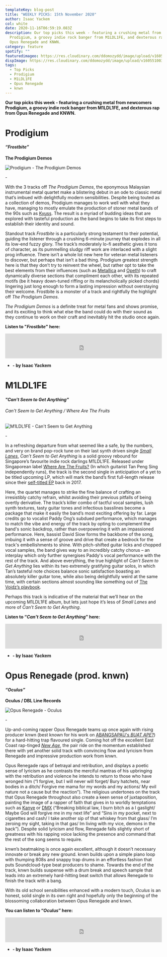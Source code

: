 ```yaml
---
templateKey: blog-post
title: "WEEKLY PICKS: 15th November 2020"
author: Isaac Yackem
col: white
date: 2020-11-16T06:59:19.083Z
description: Our top picks this week - featuring a crushing metal from newcomers
  Prodigium, a groovy indie rock banger from M1LDL1FE, and dexterous rap from
  Opus Renegade and KNWN.
category: feature
spotify: ""
featuredimageo: https://res.cloudinary.com/ddomozydd/image/upload/v1605510034/banner_rhtiwg.jpg
dispImage: https://res.cloudinary.com/ddomozydd/image/upload/v1605510033/Card_iqx7ab.jpg
tags:
  - Top Picks
  - Prodigium
  - M1LDL1FE
  - Opus Renegade
  - knwn
---
```

**Our top picks this week - featuring a crushing metal from newcomers Prodigium, a groovy indie rock banger from M1LDL1FE, and dexterous rap from Opus Renegade and KNWN.**

# Prodigium

#### ***“Frostbite”***

**The Prodigium Demos**

![Prodigium - The Prodigium Demos](https://res.cloudinary.com/ddomozydd/image/upload/v1605510068/prodigiium800_k5qzlb.jpg "Prodigium - The Prodigium Demos")

\-

With the 3 tracks off *The Prodigium Demos*, the eponymous Malaysian instrumental metal quartet make a blistering debut in an ode to classic metal that’s imbued with delightfully modern sensibilities. Despite being touted as a collection of demos, Prodigium manages to work well with what they have, managing to mostly emulate the production of stoner metal bands of the 90s such as [Kyuss](https://open.spotify.com/track/0StO1AR9wWQ5SmGPKklV5u?si=wVVFfR4CQZe_tXlk4bNvZg). The result is a myriad of budding ideas that are explored with tasteful production as the band begins to take its first steps to establish their identity and sound.

Standout track *Frostbite* is a particularly strong testament to their potential, guiding the listener through a crushing 6-minute journey that explodes in all its low-end fuzzy glory. The track’s moderately lo-fi aesthetic gives it tons of character, as its pummelling sludgy riff work are interlaced with a slight prog influence. There isn’t a whole lot new here for veteran metal listeners to discover, but perhaps that isn’t a bad thing. Prodigium greatest strength here is that they don’t try to reinvent the wheel, but rather opt to take the best elements from their influences (such as [Metallica](https://open.spotify.com/track/2MuWTIM3b0YEAskbeeFE1i?si=mpCrezfjRAC7axwMsTnaIQ) and [Opeth](https://open.spotify.com/track/4uJSCrI7r0usNJ3aaHAuC6?si=XmnXQXUDR7ePXvSi4bPV8g)) to craft dynamically diverse sections that compliment each other, with its repeated motifs (be it heavy down-tuned riffing or its melancholically picked chords) lingering just long enough to form a lasting impression without overstaying their welcome. Frostbite is a monster of a track and rightfully the highlight off *The Prodigium Demos*.

*The Prodigium Demos* is a definite treat for metal fans and shows promise, and its exciting to think what else the band could do with their sound as they continue to work on their craft and inevitably hit the studio once again.

**Listen to "*Frostbite*" here:**

<iframe src="https://open.spotify.com/embed/track/0LezXEBFZ4HgMtLZqrK6WH" width="100%" height="80" frameborder="0" allowtransparency="true" allow="encrypted-media"></iframe>

* **\- by Isaac Yackem**

# M1LDL1FE

#### ***"Can't Seem to Get Anything"***

###### Can't Seem to Get Anything / Where Are The Fruits

![M1LDL1FE - Can't Seem to Get Anything](https://res.cloudinary.com/ddomozydd/image/upload/v1605510066/m1ld800_d7fcwm.jpg "M1LDL1FE - Can't Seem to Get Anything")

\-

In a refreshing departure from what seemed like a safe, by the numbers, and very on brand pop-rock tune on their last synth driven single *[Small Lanes](https://open.spotify.com/track/1ejFtW6Oe1KkvsDLs3vdHY?si=rKolTUIxTUO0MRp_TEB2aQ)*, *Can’t Seem to Get Anything* is a solid groovy rebound for Singapore’s favourite indie rock darlings M1LDL1FE. Released under Singaporean label [Where Are The Fruits?](https://www.wherearethefruits.com/) (In which guitarist Tan Peng Sing independently runs), the track is the second single in anticipation of a yet to be titled upcoming LP, which will mark the band’s first full-length release since their [self-titled EP](https://open.spotify.com/album/4OF3p8bM1wUNdfdlYAhdqC?si=m-dN0VGXSQmg1uroK_pZ_A) back in 2017.

Here, the quartet manages to strike the fine balance of crafting an irresistibly catchy refrain, whilst avoiding their previous pitfalls of being overtly derivative. The track’s killer combo of tactful vocal samples, lush synth textures, tasty guitar tones and infectious basslines become a package that make it easily the band’s most exciting offering by far. Large credits go to vocalist Paddy Ong’s subdued performance, which manages to match the vibe and energy of the track by opting to complement the band's sonic backdrop, rather than overpowering it with an impassioned performance. Here, bassist David Siow forms the backbone of the song, imbuing it with a sense of groove and drive that create a bedrock for the track's embellishments to shine. With pitch-shifted guitar licks and chopped vocal samples, the band gives way to an incredibly catchy chorus – an interplay which only further synergises Paddy's vocal performance with the rest of the track. And above everything, the true highlight of *Can’t Seem to Get Anything* lies within its two extremely gratifying guitar solos, in which Tan’s tasteful note choices balance sonic satisfaction boasting an absolutely killer guitar tone, while also being delightfully weird at the same time, with certain sections almost sounding like something out of [The Voidz’s playbook](https://open.spotify.com/track/31u6rUeIEXGrYVoh10U7eu?si=dZeBvch0Sv6WInvZ9qBG0A).

Perhaps this track is indicative of the material that we’ll hear on the upcoming M1LDL1FE album, but lets just hope it’s less of *Small Lanes* and more of *Can’t Seem to Get Anything*.

**Listen to “*Can't Seem to Get Anything*” here:**

<iframe src="https://open.spotify.com/embed/track/6SQcoGWuJebCV19S6SJQAx" width="100%" height="80" frameborder="0" allowtransparency="true" allow="encrypted-media"></iframe>

* **\- by Isaac Yackem**

# Opus Renegade (prod. knwn)

#### ***“Oculus”***

**Oculus / DBL Line Records**

![Opus Renegade - Oculus](https://res.cloudinary.com/ddomozydd/image/upload/v1605510066/oculus800_eys2mz.jpg "Opus Renegade - Oculus")

\-

Up-and-coming rapper Opus Renegade teams up once again with rising producer knwn (best known for his work on [](https://open.spotify.com/track/4sSTppXwKRK1r9Ndfs32i8?si=lC67NNCdQSeQQBfRmMhKRw)[ABANGSAPAU's *BUAT APE?*](https://open.spotify.com/track/4sSTppXwKRK1r9Ndfs32i8?si=VzSlY294QNi9lMQXEFeOkQ)) for a hard-hitting trap flavoured single. Coming hot off the excellent East Coast rap-tinged *[New Age](https://open.spotify.com/track/0ZyuMJxDXyrfVrfRMScGHx?si=I3Ab7Ma3T5quPx_VxE65yw)*, the pair ride on the momentum established there with yet another solid track with convincing flow and lyricism from Renegade and impressive production work from knwn.

Opus Renegade raps of betrayal and retribution, and displays a poetic sense of lyricism as he contrasts the merciful mantras of his upbringing with the retribution and violence he intends to return to those who have wronged him (“I forgive, but I will never will forget/ Bury hatchets, near bodies in a ditch/ Forgive me mama for my words and my actions/ My evil nature not a cause but the reaction”). The religious undertones on the track that Opus Renegade throughout also create a keen sense of juxtaposition, painting the image of a rapper of faith that gives in to worldly temptations such as [Kanye](https://open.spotify.com/track/5g1vtHqi9uV7xtYeCcFOBx?si=52hIOMjtTVet7Pp7sdEAzw) or [DMX](https://open.spotify.com/track/4luW7lSpyXXgojjsXdzqBq?si=OVryP0RNS9aw7f0pefvc5A) (“Breaking biblical law, I burn bitch as a I gaslight/ Maybe God will forgive me in my next life” and “Sins in my pocket, next to cigarettes and cash/ I take another sip of that whiskey from that glass/ I’m zeroing my sight, taking in that gas/ Im living with my vice, demons in the back”). Despite solid lyricism and flow, Renegade falls slightly short of greatness with his rapping voice lacking the presence and command that the rest of the song seems to require.

knwn’s beatmaking is once again excellent, although it doesn’t necessary innovate or break any new ground. knwn builds upon a simple piano loop with thumping 808s and snappy trap drums in an effortless fashion that puts Soundcloud-type beat producers to shame. Towards the end of the track, knwn builds suspense with a drum break and speech sample that leads into an extremely hard-hitting beat switch that allows Renegade to finish the track with a bang.

With its old school sensibilities enhanced with a modern touch, *Oculus* is an honest, solid single in its own right and hopefully only the beginning of the blossoming collaboration between Opus Renegade and knwn.

**You can listen to “*Oculus*” here:**

<iframe src="https://open.spotify.com/embed/track/0TEkybnIVJiTCW8BM6SXnp" width="100%" height="80" frameborder="0" allowtransparency="true" allow="encrypted-media"></iframe>

* **\- by Isaac Yackem**